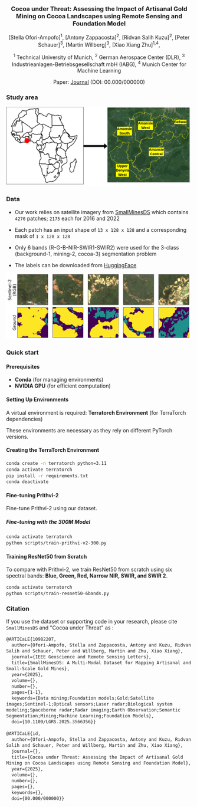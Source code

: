 <div align="center">

<h3>Cocoa under Threat: Assessing the Impact of Artisanal Gold Mining on Cocoa Landscapes using Remote Sensing and Foundation Model</h3>

[Stella Ofori-Ampofo]<sup>1</sup>, [Antony Zappacosta]<sup>2</sup>, [Ridvan Salih Kuzu]<sup>2</sup>, [Peter Schauer]<sup>3</sup>, [Martin Willberg]<sup>3</sup>, [Xiao Xiang Zhu]<sup>1,4</sup>, 

<sup>1</sup> Technical University of Munich, <sup>2</sup> German Aerospace Center (DLR), <sup>3</sup> Industrieanlagen-Betriebsgesellschaft mbH (IABG), <sup>4</sup> Munich Center for Machine Learning

Paper: [Journal](https://github.com/ellaampy/ml_cocoa_mining/edit/main/README.md) (DOI: 00.000/000000)
</div>




### Study area

<img src="figs/study_area.png" alt="area of interest" width="500"/>

### Data 
- Our work relies on satellite imagery from [SmallMinesDS](https://huggingface.co/datasets/ellaampy/SmallMinesDS) which contains ```4270``` patches; ```2175``` each for 2016 and 2022

- Each patch has an input shape of ```13 x 128 x 128``` and a corresponding mask of ```1 x 128 x 128```
  
- Only 6 bands (R-G-B-NIR-SWIR1-SWIR2) were used for the 3-class (background-1, mining-2, cocoa-3) segmentation problem
  
- The labels can be downloaded from [HuggingFace](https://huggingface.co/datasets/ellaampy/SmallMinesDS)

<img src="figs/multilayer_sample_patches.png" alt="sample images" width="500"/>


### Quick start

#### Prerequisites
- **Conda** (for managing environments)
- **NVIDIA GPU** (for efficient computation)

#### Setting Up Environments
A virtual environment is required:
**Terratorch Environment** (for TerraTorch dependencies)

These environments are necessary as they rely on different PyTorch versions.

#### Creating the TerraTorch Environment
```bash
conda create -n terratorch python=3.11
conda activate terratorch
pip install -r requirements.txt
conda deactivate
```


#### Fine-tuning Prithvi-2
Fine-tune Prithvi-2 using our dataset.

##### Fine-tuning with the 300M Model
```bash
conda activate terratorch
python scripts/train-prithvi-v2-300.py
```

#### Training ResNet50 from Scratch
To compare with Prithvi-2, we train ResNet50 from scratch using six spectral bands: **Blue, Green, Red, Narrow NIR, SWIR, and SWIR 2**.

```bash
conda activate terratorch
python scripts/train-resnet50-6bands.py
```

### Citation
If you use the dataset or supporting code in your research, please cite `SmallMinesDS` and "Cocoa under Threat" as :

```
@ARTICaLE{10982207,
  author={Ofori-Ampofo, Stella and Zappacosta, Antony and Kuzu, Rıdvan Salih and Schauer, Peter and Willberg, Martin and Zhu, Xiao Xiang},
  journal={IEEE Geoscience and Remote Sensing Letters}, 
  title={SmallMinesDS: A Multi-Modal Dataset for Mapping Artisanal and Small-Scale Gold Mines}, 
  year={2025},
  volume={},
  number={},
  pages={1-1},
  keywords={Data mining;Foundation models;Gold;Satellite images;Sentinel-1;Optical sensors;Laser radar;Biological system modeling;Spaceborne radar;Radar imaging;Earth Observation;Semantic Segmentation;Mining;Machine Learning;Foundation Models},
  doi={10.1109/LGRS.2025.3566356}}

@ARTICaLE{id,
  author={Ofori-Ampofo, Stella and Zappacosta, Antony and Kuzu, Rıdvan Salih and Schauer, Peter and Willberg, Martin and Zhu, Xiao Xiang},
  journal={}, 
  title={Cocoa under Threat: Assessing the Impact of Artisanal Gold Mining on Cocoa Landscapes using Remote Sensing and Foundation Model}, 
  year={2025},
  volume={},
  number={},
  pages={},
  keywords={},
  doi={00.000/000000}}

```
